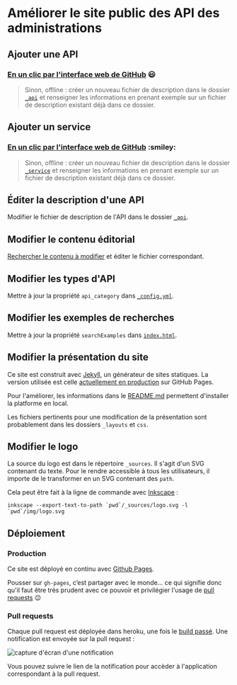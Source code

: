 # Améliorer le site public des API des administrations


## Ajouter une API

### [En un clic par l'interface web de GitHub](https://github.com/sgmap/api.gouv.fr/new/gh-pages/_api?filename=_api/nom_api.md&value=---%0D%0Atitle%3A+Ma+Super+API++%23+nom+commercial+de+l%27API%0D%0Atagline%3A+Mission+de+l%27API++%23+une+phrase+maximum%0D%0Aowner%3A+DINSIC++%23+producteur+de+l%27API%0D%0Acategory%3A+confidential++%23+type+de+donn%C3%A9e+expos%C3%A9e%2C+voir+api_category+dans+le+fichier+_config.yml%0D%0Acontract%3A+OUVERT+sous+contrat++%23+peut+%C3%AAtre+%22OUVERT%22+ou+%22OUVERT+sous+contrat%22%0D%0Alogo%3A+https%3A%2F%2Fma-super-api.fr%2Flogo.svg++%23+URL+d%27un+logo+de+l%27API%0D%0Aopenapi_definition%3A+https%3A%2F%2Fma-super-api.fr%2Fspec.yaml+%23+URL+de+la+documentation+au+format+OpenAPI+%3Chttps%3A%2F%2Fgithub.com%2FOAI%2FOpenAPI-Specification%3E%0D%0Acontact%3A++contact%40ma-super-api.fr+%23moyen+de+contact%2C+soit+un+mail%2C+soit+un+lien+vers+formulaire+de+contact%0D%0Adoc_tech%3A+https%3A%2F%2Fma-super-api.fr%2Fdoc++%23+URL+de+la+documentation+technique+de+l%27API+au+format+HTML%0D%0Aaccess_link%3A+https%3A%2F%2Fma-super-api.fr%2Fregister++%23+URL+d%27une+page+de+demande+d%27acc%C3%A8s+si+l%27API+est+%C3%A0+acc%C3%A8s+restreint%0D%0Astat%3A%0D%0A++url%3A+https%3A%2F%2Fma-super-api.fr%2Fstats++%23+adresse+%C3%A0+laquelle+un+nombre+d%27appels+%C3%A0+l%27API+est+publi%C3%A9%2C+en+content-type+application%2Fjson%0D%0A++label%3A+Appels++%23+description+d%27un+appel+%C3%A0+l%27API%0D%0A++lastXdays%3A+30++%23+nombre+de+jours+sur+lequel+les+appels+%C3%A0+l%27API+sont+comptabilis%C3%A9s%0D%0Aclients%3A++%23+types+d%27entit%C3%A9s+habilit%C3%A9es+%C3%A0+utiliser+l%27API%0D%0A++-+particuliers++%23+texte+libre+en+minuscules%0D%0A++-+entreprises++%23+ajoutez+ou+supprimez+des+types+d%27entit%C3%A9s%0D%0A++-+collectivit%C3%A9s%0D%0A++-+minist%C3%A8res%0D%0Apartners%3A++%23+liste+de+co-producteurs+de+l%27API%0D%0A++-+fournisseur+local++%23+texte+libre%0D%0Akeywords%3A+%23+utilis%C3%A9+dans+la+recherche%0D%0A++-+adresse++%23+texte+libre%0D%0A++-+SIRET%0D%0A---%0D%0A%0D%0A%23%23+Description+de+l%27API%0D%0A%0D%0ATexte+libre+au+format+%5BMarkdown%5D%28http%3A%2F%2Fricostacruz.com%2Fcheatsheets%2Fmarkdown.html%29.%0D%0A%0D%0ANe+pas+utiliser+le+premier+niveau+de+titre+%60h1%60+car+il+est+r%C3%A9serv%C3%A9.%0D%0A%0D%0A%23%23+Rappel%0D%0A%0D%0A-+%5B+%5D+Modifier+le+nom+du+fichier+%60nom_api.md%60+dans+le+champ+ci-dessus.%0D%0A-+%5B+%5D+Cr%C3%A9er+une+nouvelle+branche+pour+l%27ajout+de+ce+fichier%2C+et+la+nommer+du+m%C3%AAme+nom+que+le+fichier+%60nom_api%60.%0D%0A-+%5B+%5D+Ouvrir+une+pull+request+pour+valider+l%27int%C3%A9gration.%0D%0A-+%5B+%5D+Effacer+ce+texte+une+fois+que+vous+l%27avez+lu) :smiley:

> Sinon, offline : créer un nouveau fichier de description dans le dossier [`_api`](https://github.com/sgmap/api.gouv.fr/tree/gh-pages/_api) et renseigner les informations en prenant exemple sur un fichier de description existant déjà dans ce dossier.


## Ajouter un service

### [En un clic par l'interface web de GitHub](https://github.com/sgmap/api.gouv.fr/new/gh-pages/_service?filename=_service/nom_service.md&value=---%0d%0atitle%3a+Mon+Super+Service++%23+texte+libre%0d%0alink%3a+https%3a%2f%2fmon-super-service.fr%0d%0adescription%3a+Une+phrase+devrait+suffire+%c3%a0+pr%c3%a9senter+ce+service.+%23+%c3%a9vitez+de+r%c3%a9p%c3%a9ter+le+nom+du+service%2c+il+sera+indiqu%c3%a9+imm%c3%a9diatement+%c3%a0+c%c3%b4t%c3%a9%0d%0aapi%3a++%23+lister+toutes+les+API+r%c3%a9f%c3%a9renc%c3%a9es+dans+api.gouv.fr+et+utilis%c3%a9es+par+le+service%0d%0a+-+G%c3%a9oAPI++%23+utiliser+le+nom+de+l%27API%0d%0ascreenshot%3a+mon-super-service.jpg++%23+nom+de+fichier+relatif+au+dossier+%2fimg%0d%0a---%0d%0a%0d%0a%23%23+Description+du+service%0d%0a%0d%0aTexte+libre+au+format+%5bMarkdown%5d(http%3a%2f%2fricostacruz.com%2fcheatsheets%2fmarkdown.html).%0d%0a%0d%0a%0d%0a%23%23+Rappel%0d%0a%0d%0a-+%5b+%5d+Modifier+le+nom+du+fichier+%60nom_service.md%60+dans+le+champ+ci-dessus.%0d%0a-+%5b+%5d+Cr%c3%a9er+une+nouvelle+branche+pour+l%27ajout+de+ce+fichier%2c+et+la+nommer+du+m%c3%aame+nom+que+le+fichier+%60nom_service%60.%0d%0a-+%5b+%5d+Ouvrir+une+pull+request+pour+valider+l%27int%c3%a9gration.%0d%0a-+%5b+%5d+Effacer+ce+texte+une+fois+que+vous+l%27avez+lu%0d%0a) :smiley:

> Sinon, offline : créer un nouveau fichier de description dans le dossier [`_service`](https://github.com/sgmap/api.gouv.fr/tree/gh-pages/_service) et renseigner les informations en prenant exemple sur un fichier de description existant déjà dans ce dossier.


## Éditer la description d'une API

Modifier le fichier de description de l'API dans le dossier [`_api`](https://github.com/sgmap/api.gouv.fr/tree/gh-pages/_api).


## Modifier le contenu éditorial

[Rechercher le contenu à modifier](https://github.com/sgmap/api.gouv.fr/search?q=contenu+à+modifier&type=Code) et éditer le fichier correspondant.


## Modifier les types d'API

Mettre à jour la propriété `api_category` dans [`_config.yml`](https://github.com/sgmap/api.gouv.fr/tree/gh-pages/_config.yml).

## Modifier les exemples de recherches

Mettre à jour la propriété `searchExamples` dans [`index.html`](https://github.com/sgmap/api.gouv.fr/tree/gh-pages/index.html).


## Modifier la présentation du site

Ce site est construit avec [Jekyll](https://jekyllrb.com/), un générateur de sites statiques. La version utilisée est celle [actuellement en production](https://github.com/jekyll/jekyll/issues/4441) sur GitHub Pages.

Pour l'améliorer, les informations dans le [README.md](https://github.com/sgmap/api.gouv.fr/blob/gh-pages/README.md) permettent d'installer la platforme en local.

Les fichiers pertinents pour une modification de la présentation sont probablement dans les dossiers `_layouts` et `css`.


## Modifier le logo

La source du logo est dans le répertoire `_sources`. Il s'agit d'un SVG contenant du texte. Pour le rendre accessible à tous les utilisateurs, il importe de le transformer en un SVG contenant des `path`.

Cela peut être fait à la ligne de commande avec [Inkscape](https://inkscape.org/fr/) :

```shell
inkscape --export-text-to-path `pwd`/_sources/logo.svg -l `pwd`/img/logo.svg
```

## Déploiement

### Production

Ce site est déployé en continu avec [Github Pages](https://pages.github.com).

Pousser sur `gh-pages`, c’est partager avec le monde… ce qui signifie donc qu'il faut être très prudent avec ce pouvoir et privilégier l'usage de [pull requests](https://guides.github.com/introduction/flow/) :wink:

### Pull requests

Chaque pull request est déployée dans heroku, une fois le [build passé](https://circleci.com/gh/sgmap/api.gouv.fr). Une notification est envoyée sur la pull request :

![capture d'écran d'une notification](http://i.imgur.com/7ZuC2Zw.png)

Vous pouvez suivre le lien de la notification pour accèder à l'application correspondant à la pull request.
